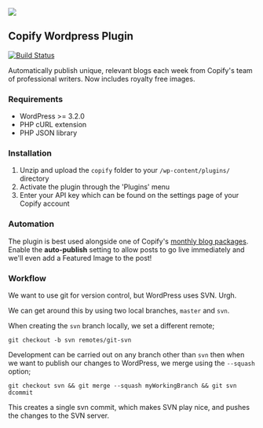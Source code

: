 ![](https://raw.githubusercontent.com/copify/copify-wordpress/assets/banner-772x250.png)

## Copify Wordpress Plugin

[![Build Status](https://secure.travis-ci.org/copify/copify-wordpress.png?branch=master)](https://travis-ci.org/copify/copify-wordpress/)

Automatically publish unique, relevant blogs each week from Copify's team of professional writers. Now includes royalty free images.

### Requirements

* WordPress >= 3.2.0
* PHP cURL extension
* PHP JSON library

### Installation

1. Unzip and upload the `copify` folder to your `/wp-content/plugins/` directory
2. Activate the plugin through the 'Plugins' menu
3. Enter your API key which can be found on the settings page of your Copify account

### Automation

The plugin is best used alongside one of Copify's [monthly blog packages](http://copify.com/blog-packages). Enable the <b>auto-publish</b> setting to allow posts to go live immediately and we'll even add a Featured Image to the post!

### Workflow

We want to use git for version control, but WordPress uses SVN. Urgh.

We can get around this by using two local branches, `master` and `svn`.

When creating the `svn` branch locally, we set a different remote;

`git checkout -b svn remotes/git-svn`

Development can be carried out on any branch other than `svn` then when we want to publish our changes to WordPress, we merge using the `--squash` option;

`git checkout svn && git merge --squash myWorkingBranch && git svn dcommit`

This creates a single svn commit, which makes SVN play nice, and pushes the changes to the SVN server.
